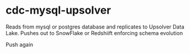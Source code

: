 # cdc-mysql-upsolver
Reads from mysql or postgres database and replicates to Upsolver Data Lake.
Pushes out to SnowFlake or Redshiift enforcing schema evolution

Push again
